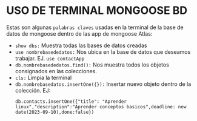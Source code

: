 # USO DE TERMINAL MONGOOSE BD

Estas son algunas `palabras claves` usadas en la terminal de la base de datos de mongoose dentro de las app de mongoose Atlas:

* `show dbs:` Muestra todas las bases de datos creadas
* `use nombrebasededatos:` Nos ubica en la base de datos que deseamos trabajar. EJ. `use contactApp`
* `db.nombrebasededatos.find():` Nos muestra todos los objetos consignados en las colecciones.
* `cls:` Limpia la terminal
* `db.nombrebasedatos.insertOne({}):` Insertar nuevo objeto dentro de la colección. EJ:
    ```
    db.contacts.insertOne({"title": "Aprender linux","description":"Aprender conceptos basicos",deadline: new date(2023-09-10),done:false}) 
    ```

